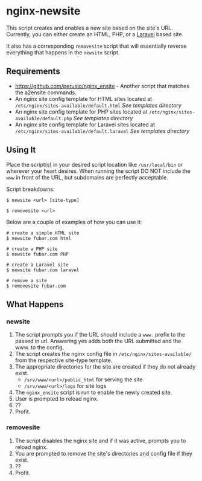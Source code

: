 # nginx-newsite

This script creates and enables a new site based on the site's URL. Currently,
you can either create an HTML, PHP, or a [Laravel](http://laravel.com/) based site.

It also has a corresponding `removesite` script that will essentially reverse
everything that happens in the `newsite` script.

## Requirements
- https://github.com/perusio/nginx_ensite - Another script that matches the
  a2ensite commands.
- An nginx site config template for HTML sites located at `/etc/nginx/sites-available/default.html`
*See templates directory*
- An nginx site config template for PHP sites located at `/etc/nginx/sites-available/default.php`
*See templates directory*
- An nginx site config template for Laravel sites located at `/etc/nginx/sites-available/default.laravel`
*See templates directory*

## Using It
Place the script(s) in your desired script location like `/usr/local/bin` or wherever
your heart desires. When running the script DO NOT include the `www` in front of
the URL, but subdomains are perfectly acceptable.

Script breakdowns:
```
$ newsite <url> [site-type]

$ removesite <url>
```

Below are a couple of examples of how you can use it:
```
# create a simple HTML site
$ newsite fubar.com html

# create a PHP site
$ newsite fubar.com PHP

# create a Laravel site
$ newsite fubar.com laravel

# remove a site
$ removesite fubar.com
```

## What Happens

### newsite

1. The script prompts you if the URL should include a `www.` prefix to the
passed in url. Answering yes adds both the URL submitted and the www.<url> to the
config.
2. The script creates the nginx config file in `/etc/nginx/sites-available/`
from the respective site-type template.
3. The appropriate directories for the site are created if they do not already
exist.
    - `/srv/www/<url>/public_html` for serving the site
    - `/srv/www/<url>/logs` for site logs
4. The `nginx_ensite` script is run to enable the newly created site.
5. User is prompted to reload nginx.
6. ??
7. Profit.

### removesite

1. The script disables the nginx site and if it was active, prompts you to
reload nginx.
2. You are prompted to remove the site's directories and config file if they
exist.
3. ??
4. Profit.
